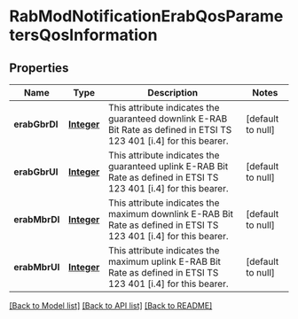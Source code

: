 # RabModNotificationErabQosParametersQosInformation
## Properties

Name | Type | Description | Notes
------------ | ------------- | ------------- | -------------
**erabGbrDl** | [**Integer**](integer.md) | This attribute indicates the guaranteed downlink E-RAB Bit Rate as defined in ETSI TS 123 401 [i.4] for this bearer. | [default to null]
**erabGbrUl** | [**Integer**](integer.md) | This attribute indicates the guaranteed uplink E-RAB Bit Rate as defined in ETSI TS 123 401 [i.4] for this bearer. | [default to null]
**erabMbrDl** | [**Integer**](integer.md) | This attribute indicates the maximum downlink E-RAB Bit Rate as defined in ETSI TS 123 401 [i.4] for this bearer. | [default to null]
**erabMbrUl** | [**Integer**](integer.md) | This attribute indicates the maximum uplink E-RAB Bit Rate as defined in ETSI TS 123 401 [i.4] for this bearer. | [default to null]

[[Back to Model list]](../README.md#documentation-for-models) [[Back to API list]](../README.md#documentation-for-api-endpoints) [[Back to README]](../README.md)

